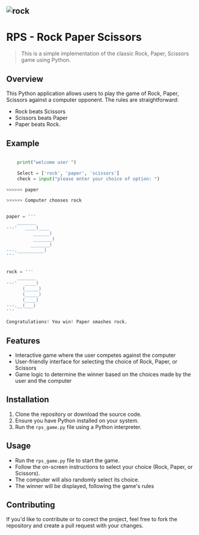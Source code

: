 ![rock](https://pin.it/1nSd0ZK)
---
# RPS - Rock Paper Scissors


> This is a simple implementation of the classic Rock, Paper, Scissors game using Python.

## Overview

This Python application allows users to play the game of Rock, Paper, Scissors against a computer opponent. 
The rules are straightforward: 
* Rock beats Scissors 
* Scissors beats Paper  
* Paper beats Rock.

## Example

```python

    print("welcome user ")

    Select = ['rock', 'paper', 'scissors']
    check = input("please enter your choice of option: ")

>>>>>> paper

>>>>>> Computer chooses rock


paper = '''
    _______
---'   ____)____
          ______)
          _______)
         _______)
---.__________)
'''


rock = '''
    _______
---'   ____)
      (_____)
      (_____)
      (____)
---.__(___)
'''

Congratulations! You win! Paper smashes rock.
```


## Features

- Interactive game where the user competes against the computer
- User-friendly interface for selecting the choice of Rock, Paper, or Scissors
- Game logic to determine the winner based on the choices made by the user and the computer

## Installation

1. Clone the repository or download the source code.
2. Ensure you have Python installed on your system.
3. Run the `rps_game.py` file using a Python interpreter.

## Usage

- Run the `rps_game.py` file to start the game.
- Follow the on-screen instructions to select your choice (Rock, Paper, or Scissors).
- The computer will also randomly select its choice.
- The winner will be displayed, following the game's rules


## Contributing

If you'd like to contribute or to corect the project, feel free to fork the repository and create a pull request with your changes.





